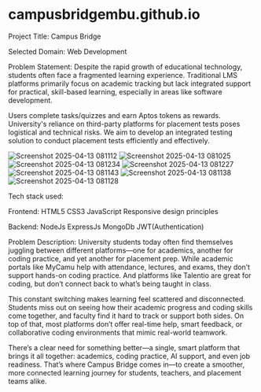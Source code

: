  # campusbridgembu.github.io

Project Title:
Campus Bridge



Selected Domain:
Web Development





Problem Statement:
Despite the rapid growth of educational technology, students often face a fragmented learning experience. Traditional LMS platforms primarily focus on academic tracking but lack integrated support for practical, skill-based learning, especially in areas like software development.

Users complete tasks/quizzes and earn Aptos tokens as rewards.
University's reliance on third-party platforms for placement tests poses logistical and technical risks. We aim to develop an integrated testing solution to conduct placement tests efficiently and effectively.

![Screenshot 2025-04-13 081112](https://github.com/user-attachments/assets/0115d109-e78b-4231-9397-773dfec9371d)
![Screenshot 2025-04-13 081025](https://github.com/user-attachments/assets/7b4655fc-03f8-46cc-adc8-5bb89831174e)
![Screenshot 2025-04-13 081234](https://github.com/user-attachments/assets/6c180a66-436a-4a8b-8c6c-ab5e8c1ac9e9)
![Screenshot 2025-04-13 081227](https://github.com/user-attachments/assets/a965fd12-d5fa-4922-be90-5f2afbf5b7a3)
![Screenshot 2025-04-13 081143](https://github.com/user-attachments/assets/13eb68bc-2e92-4c7b-b122-788c89f9fd45)
![Screenshot 2025-04-13 081138](https://github.com/user-attachments/assets/04be93f1-ad94-4a08-8b22-4e962b844893)
![Screenshot 2025-04-13 081128](https://github.com/user-attachments/assets/c47a46c0-c690-4377-a8d5-9a98b704c799)

Tech stack used:

Frontend:
HTML5
CSS3
JavaScript
Responsive design principles

Backend:
NodeJs
ExpressJs
MongoDb
JWT(Authentication)





Problem Description:
University students today often find themselves juggling between different platforms—one for academics, another for coding practice, and yet another for placement prep. While academic portals like MyCamu help with attendance, lectures, and exams, they don’t support hands-on coding practice. And platforms like Talentio are great for coding, but don’t connect back to what’s being taught in class.

This constant switching makes learning feel scattered and disconnected. Students miss out on seeing how their academic progress and coding skills come together, and faculty find it hard to track or support both sides. On top of that, most platforms don’t offer real-time help, smart feedback, or collaborative coding environments that mimic real-world teamwork.

There’s a clear need for something better—a single, smart platform that brings it all together: academics, coding practice, AI support, and even job readiness. That’s where Campus Bridge comes in—to create a smoother, more connected learning journey for students, teachers, and placement teams alike.




